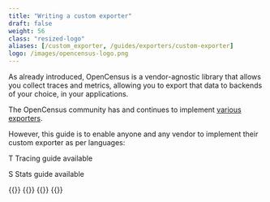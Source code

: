 ```yaml
---
title: "Writing a custom exporter"
draft: false
weight: 56
class: "resized-logo"
aliases: [/custom_exporter, /guides/exporters/custom-exporter]
logo: /images/opencensus-logo.png
---
```


As already introduced, OpenCensus is a vendor-agnostic library that allows you collect traces and metrics, allowing you
to export that data to backends of your choice, in your applications.

The OpenCensus community has and continues to implement [various exporters](/guides/exporters/supported-exporters/).

However, this guide is to enable anyone and any vendor to implement their custom exporter as per languages:

<abbr class="trace-exporter blue white-text">T</abbr> Tracing guide available

<abbr class="stats-exporter teal white-text">S</abbr> Stats guide available

{{<card-exporter target-url="cpp" src="/images/cpp.png" lang="C++" tracing="true">}}
{{<card-exporter target-url="go" src="/images/gopher.png" lang="Go" tracing="true" stats="true">}}
{{<card-exporter target-url="java" src="/images/java-icon.png" lang="Java" tracing="true" stats="true">}}
{{<card-exporter target-url="node.js" src="/images/nodejs.png" lang="Node.js" tracing="true" stats="true">}}
